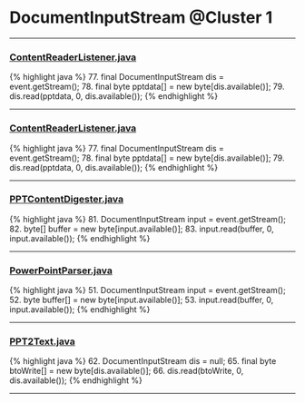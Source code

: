 # DocumentInputStream @Cluster 1

***

### [ContentReaderListener.java](https://searchcode.com/codesearch/view/48925118/)
{% highlight java %}
77. final DocumentInputStream dis = event.getStream();
78. final byte pptdata[] = new byte[dis.available()];
79. dis.read(pptdata, 0, dis.available());
{% endhighlight %}

***

### [ContentReaderListener.java](https://searchcode.com/codesearch/view/138791632/)
{% highlight java %}
77. final DocumentInputStream dis = event.getStream();
78. final byte pptdata[] = new byte[dis.available()];
79. dis.read(pptdata, 0, dis.available());
{% endhighlight %}

***

### [PPTContentDigester.java](https://searchcode.com/codesearch/view/129866876/)
{% highlight java %}
81. DocumentInputStream input = event.getStream();
82. byte[] buffer = new byte[input.available()];
83. input.read(buffer, 0, input.available());
{% endhighlight %}

***

### [PowerPointParser.java](https://searchcode.com/codesearch/view/7760072/)
{% highlight java %}
51. DocumentInputStream input = event.getStream();
52. byte buffer[] = new byte[input.available()];
53. input.read(buffer, 0, input.available());
{% endhighlight %}

***

### [PPT2Text.java](https://searchcode.com/codesearch/view/126168426/)
{% highlight java %}
62. DocumentInputStream dis = null;
65. final byte btoWrite[] = new byte[dis.available()];
66. dis.read(btoWrite, 0, dis.available());
{% endhighlight %}

***


